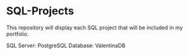 # SQL-Projects
This repository will display each SQL project that will be included in my portfolio.

SQL Server: PostgreSQL
Database: ValentinaDB
